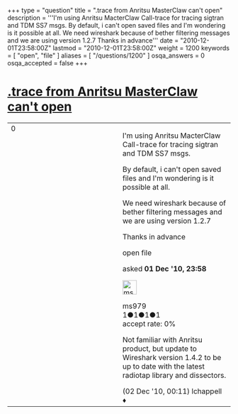 +++
type = "question"
title = ".trace from Anritsu MasterClaw can&#x27;t open"
description = '''I&#x27;m using Anritsu MacterClaw Call-trace for tracing sigtran and TDM SS7 msgs. By default, i can&#x27;t open saved files and I&#x27;m wondering is it possible at all. We need wireshark because of bether filtering messages and we are using version 1.2.7 Thanks in advance'''
date = "2010-12-01T23:58:00Z"
lastmod = "2010-12-01T23:58:00Z"
weight = 1200
keywords = [ "open", "file" ]
aliases = [ "/questions/1200" ]
osqa_answers = 0
osqa_accepted = false
+++

<div class="headNormal">

# [.trace from Anritsu MasterClaw can't open](/questions/1200/trace-from-anritsu-masterclaw-cant-open)

</div>

<div id="main-body">

<div id="askform">

<table id="question-table" style="width:100%;"><colgroup><col style="width: 50%" /><col style="width: 50%" /></colgroup><tbody><tr class="odd"><td style="width: 30px; vertical-align: top"><div class="vote-buttons"><div id="post-1200-score" class="post-score" title="current number of votes">0</div><div id="favorite-count" class="favorite-count"></div></div></td><td><div id="item-right"><div class="question-body"><p>I'm using Anritsu MacterClaw Call-trace for tracing sigtran and TDM SS7 msgs.</p><p>By default, i can't open saved files and I'm wondering is it possible at all.</p><p>We need wireshark because of bether filtering messages and we are using version 1.2.7</p><p>Thanks in advance</p></div><div id="question-tags" class="tags-container tags">open file</div><div id="question-controls" class="post-controls"></div><div class="post-update-info-container"><div class="post-update-info post-update-info-user"><p>asked <strong>01 Dec '10, 23:58</strong></p><img src="https://secure.gravatar.com/avatar/0fbb84c329c49567daa1065ebda095b7?s=32&amp;d=identicon&amp;r=g" class="gravatar" width="32" height="32" alt="ms979&#39;s gravatar image" /><p>ms979<br />
<span class="score" title="1 reputation points">1</span><span title="1 badges"><span class="badge1">●</span><span class="badgecount">1</span></span><span title="1 badges"><span class="silver">●</span><span class="badgecount">1</span></span><span title="1 badges"><span class="bronze">●</span><span class="badgecount">1</span></span><br />
<span class="accept_rate" title="Rate of the user&#39;s accepted answers">accept rate:</span> <span title="ms979 has no accepted answers">0%</span></p></div></div><div id="comments-container-1200" class="comments-container"><span id="1201"></span><div id="comment-1201" class="comment"><div id="post-1201-score" class="comment-score"></div><div class="comment-text"><p>Not familiar with Anritsu product, but update to Wireshark version 1.4.2 to be up to date with the latest radiotap library and dissectors.</p></div><div id="comment-1201-info" class="comment-info"><span class="comment-age">(02 Dec '10, 00:11)</span> lchappell ♦</div></div></div><div id="comment-tools-1200" class="comment-tools"></div><div class="clear"></div><div id="comment-1200-form-container" class="comment-form-container"></div><div class="clear"></div></div></td></tr></tbody></table>

</div>

</div>

